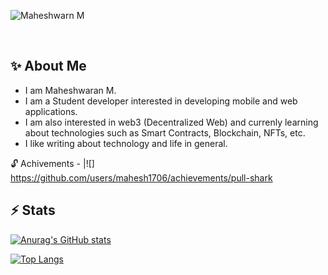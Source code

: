 <img src="https://user-images.githubusercontent.com/85986691/217023920-a17460da-dd41-4e6b-935f-fbdab474d072.png"
 alt="Maheshwarn M" />

<a href="https://twitter.com/Mahesh_devspace" rel="nofollow"><img alt="" src="https://camo.githubusercontent.com/f558aef090eaabdd1b075b0255b42836f972ca92de3f8a2d066fff67cc544668/68747470733a2f2f696d672e736869656c64732e696f2f62616467652f547769747465722d3144413146323f7374796c653d6e6f726d616c266c6f676f3d74776974746572266c6f676f436f6c6f723d7768697465" data-canonical-src="https://img.shields.io/badge/Twitter-1DA1F2?style=normal&amp;logo=twitter&amp;logoColor=white" style="max-width: 100%;"></a>
<a href="https://www.linkedin.com/in/mahesh-devspace/}" rel="nofollow"><img alt="" src="https://camo.githubusercontent.com/46b4cacba29b90c400d3d8990aca63573cb42df06f696e05ac63768b61720c20/68747470733a2f2f696d672e736869656c64732e696f2f62616467652f4c696e6b6564496e2d3030373742353f7374796c653d6e6f726d616c266c6f676f3d6c696e6b6564696e266c6f676f436f6c6f723d7768697465" data-canonical-src="https://img.shields.io/badge/LinkedIn-0077B5?style=normal&amp;logo=linkedin&amp;logoColor=white" style="max-width: 100%;"></a>

## ✨ About Me
 - I am Maheshwaran M. 
 - I am a Student developer interested in developing mobile and web applications.
 - I am also interested in web3 (Decentralized Web) and currenly learning about technologies such as Smart Contracts, Blockchain, NFTs, etc.
 - I like writing about technology and life in general.
 
 🔓 Achivements - 
 |![] https://github.com/users/mahesh1706/achievements/pull-shark

## ⚡ Stats
[![Anurag's GitHub stats](https://github-readme-stats.vercel.app/api?username=mahesh1706)](https://github.com/mahesh1706/github-readme-stats)

[![Top Langs](https://github-readme-stats.vercel.app/api/top-langs/?username=mahesh1706&layout=compact)](https://github.com/anuraghazra/github-readme-stats)








<!---
mahesh1706/mahesh1706 is a ✨ special ✨ repository because its `README.md` (this file) appears on your GitHub profile.
You can click the Preview link to take a look at your changes.
--->
